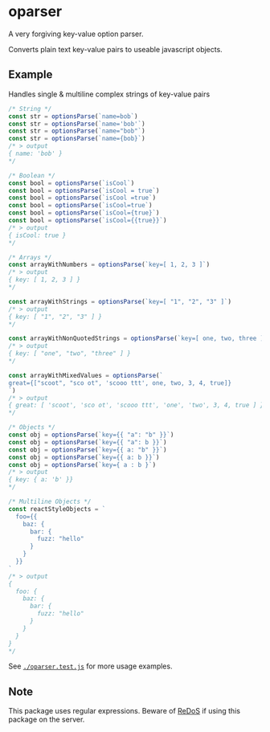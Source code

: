 # oparser

A very forgiving key-value option parser. 

Converts plain text key-value pairs to useable javascript objects.

## Example

Handles single & multiline complex strings of key-value pairs

```js
/* String */
const str = optionsParse(`name=bob`)
const str = optionsParse(`name='bob'`)
const str = optionsParse(`name="bob"`)
const str = optionsParse(`name={bob}`)
/* > output
{ name: 'bob' }
*/

/* Boolean */
const bool = optionsParse(`isCool`)
const bool = optionsParse(`isCool = true`)
const bool = optionsParse(`isCool =true`)
const bool = optionsParse(`isCool=true`)
const bool = optionsParse(`isCool={true}`)
const bool = optionsParse(`isCool={{true}}`)
/* > output
{ isCool: true }
*/

/* Arrays */
const arrayWithNumbers = optionsParse(`key=[ 1, 2, 3 ]`)
/* > output
{ key: [ 1, 2, 3 ] }
*/

const arrayWithStrings = optionsParse(`key=[ "1", "2", "3" ]`)
/* > output
{ key: [ "1", "2", "3" ] }
*/

const arrayWithNonQuotedStrings = optionsParse(`key=[ one, two, three ]`)
/* > output
{ key: [ "one", "two", "three" ] }
*/

const arrayWithMixedValues = optionsParse(`
great={["scoot", "sco ot", 'scooo ttt', one, two, 3, 4, true]} 
`)
/* > output
{ great: [ 'scoot', 'sco ot', 'scooo ttt', 'one', 'two', 3, 4, true ] }
*/

/* Objects */
const obj = optionsParse(`key={{ "a": "b" }}`)
const obj = optionsParse(`key={{ "a": b }}`)
const obj = optionsParse(`key={{ a: "b" }}`)
const obj = optionsParse(`key={{ a: b }}`)
const obj = optionsParse(`key={ a : b }`)
/* > output
{ key: { a: 'b' }}
*/

/* Multiline Objects */
const reactStyleObjects = `
  foo={{
    baz: {
      bar: {
        fuzz: "hello"
      }
    }
  }}
`
/* > output
{
  foo: {
    baz: {
      bar: {
        fuzz: "hello"
      }
    }
  }
}
*/
```

See [`./oparser.test.js`](./oparser.test.js) for more usage examples.

## Note

This package uses regular expressions. Beware of [ReDoS](https://owasp.org/www-community/attacks/Regular_expression_Denial_of_Service_-_ReDoS) if using this package on the server.